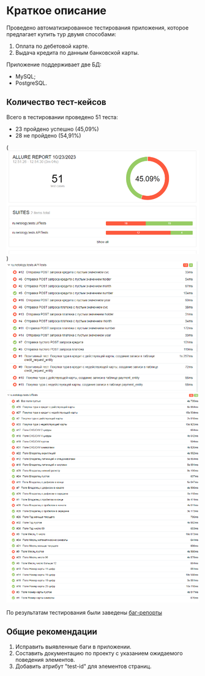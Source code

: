 # Краткое описание
Проведено автоматизированное тестирования приложения, которое предлагает купить тур двумя способами:

1. Оплата по дебетовой карте.
2. Выдача кредита по данным банковской карты.

Приложение поддерживает две БД: 
* MySQL;
* PostgreSQL.


## Количество тест-кейсов 

Всего в тестировании проведено 51 теста:

* 23 пройдено успешно (45,09%)
* 28 не пройдено (54,91%)

(![report](img/img.png))
![report_2](img/img_1.png)
![report_3](img/img_2.png)

По результатам тестирования были заведены [баг-репорты](https://github.com/PniVedro/diplomQA/issues)

## Общие рекомендации

1. Исправить выявленные баги в приложении.
2. Составить документацию по проекту с указанием ожидаемого поведения элементов.
3. Добавить атрибут "test-id" для элементов страниц.
